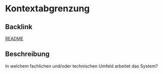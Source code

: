 # Kontextabgrenzung

## Backlink
[README](https://github.com/aschwrz/playground/blob/main/README.md)

## Beschreibung
In welchem fachlichen und/oder technischen Umfeld arbeitet das System?
